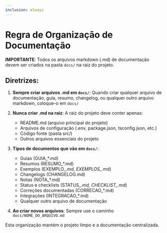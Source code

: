 ```yaml
---
inclusion: always
---
```


# Regra de Organização de Documentação

**IMPORTANTE**: Todos os arquivos markdown (.md) de documentação devem ser criados na pasta `docs/` na raiz do projeto.

## Diretrizes:

1. **Sempre criar arquivos .md em `docs/`**: Quando criar qualquer arquivo de documentação, guia, resumo, changelog, ou qualquer outro arquivo markdown, coloque-o em `docs/`

2. **Nunca criar .md na raiz**: A raiz do projeto deve conter apenas:
   - README.md (arquivo principal do projeto)
   - Arquivos de configuração (.env, package.json, tsconfig.json, etc.)
   - Código fonte (pasta src/)
   - Outros arquivos essenciais do projeto

3. **Tipos de documentos que vão em `docs/`**:
   - Guias (GUIA_*.md)
   - Resumos (RESUMO_*.md)
   - Exemplos (EXEMPLO_*.md, EXEMPLOS_*.md)
   - Changelogs (CHANGELOG.md)
   - Notas (NOTA_*.md)
   - Status e checklists (STATUS_*.md, CHECKLIST_*.md)
   - Correções documentadas (CORRECAO_*.md)
   - Integrações (INTEGRACAO_*.md)
   - Qualquer outro arquivo de documentação

4. **Ao criar novos arquivos**: Sempre use o caminho `docs/NOME_DO_ARQUIVO.md`

Esta organização mantém o projeto limpo e a documentação centralizada.
